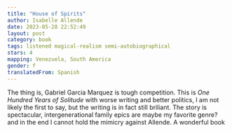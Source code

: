 ```yaml
---
title: "House of Spirits"
author: Isabelle Allende
date: 2023-05-28 22:52:49
layout: post
category: book
tags: listened magical-realism semi-autobiographical
stars: 4
mapping: Venezuela, South America
gender: f
translatedFrom: Spanish
---
```


The thing is, Gabriel Garcia Marquez is tough competition. This is _One Hundred Years of Solitude_ with worse writing and better politics, I am not likely the first to say, but the writing is in fact still briliant. The story is spectacular, intergenerational family epics are maybe my favorite genre? and in the end I cannot hold the mimicry against Allende. A wonderful book
